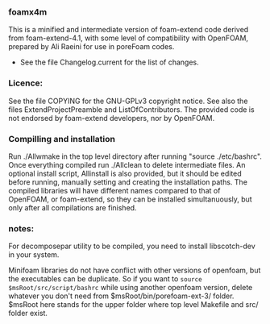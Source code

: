 ###  foamx4m
This is a minified and intermediate version of foam-extend code derived
from foam-extend-4.1, with some level of compatibility with OpenFOAM, 
prepared by Ali Raeini for use in poreFoam codes.

* See the file Changelog.current for the list of changes.

### Licence: 
See the file COPYING for the GNU-GPLv3 copyright notice.
See also the files ExtendProjectPreamble and ListOfContributors.
The provided code is not endorsed by foam-extend developers, nor by OpenFOAM. 

### Compilling and installation
Run ./Allwmake in the top level directory after running "source ./etc/bashrc".
Once everything compiled run ./Allclean to delete intermediate files. 
An optional install script, Allinstall is also provided, but it should
be edited before running, manually setting and creating the installation paths.
The compiled libraries will have different names compared to that of OpenFOAM, 
or foam-extend, so they can be installed simultanuously, but only after all 
compilations are finished.


### notes:

For decomposepar utility to be compiled, you need to install 
libscotch-dev in your system.

Minifoam libraries do not have conflict with other versions of 
openfoam, but the executables  can be duplicate.  So if you want to 
`source $msRoot/src/script/bashrc`  while using another openfoam version, 
delete whatever you don't need from $msRoot/bin/porefoam-ext-3/ 
folder. $msRoot here stands for the upper folder where top level 
Makefile and src/ folder exist.


